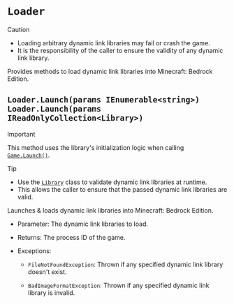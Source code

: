 # `Loader`

> [!CAUTION]
> - Loading arbitrary dynamic link libraries may fail or crash the game.
> - It is the responsibility of the caller to ensure the validity of any dynamic link library.

Provides methods to load dynamic link libraries into Minecraft: Bedrock Edition.

## `Loader.Launch(params IEnumerable<string>)`<br>`Loader.Launch(params IReadOnlyCollection<Library>)`

> [!IMPORTANT]
> This method uses the library's initialization logic when calling [`Game.Launch()`](Game.md#gamelaunchbool).

> [!TIP]
> - Use the [`Library`](Bedrockix.Windows.Library.md) class to validate dynamic link libraries at runtime.
> - This allows the caller to ensure that the passed dynamic link libraries are valid.

Launches & loads dynamic link libraries into Minecraft: Bedrock Edition.

- Parameter: The dynamic link libraries to load.

- Returns: The process ID of the game.

- Exceptions:

    - `FileNotFoundException`: Thrown if any specified dynamic link library doesn't exist.

    - `BadImageFormatException`: Thrown if any specified dynamic link library is invalid. 
